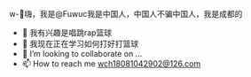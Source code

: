 w-👋嗨，我是@Fuwuc我是中国人，中国人不骗中国人，我是成都的
- 👀 我有兴趣是唱跳rap篮球
- 🌱 我现在正在学习如何打好打篮球
- 💞️ I’m looking to collaborate on ...
- 📫 How to reach me wch18081042902@126.com

<!---
Fuwuc/Fuwuc is a ✨ special ✨ repository because its `README.md` (this file) appears on your GitHub profile.
You can click the Preview link to take a look at your changes.
--->
